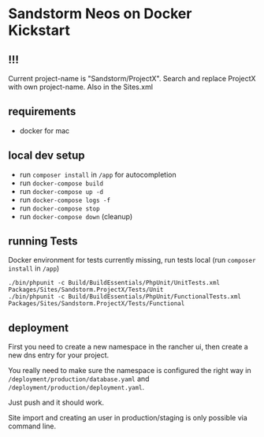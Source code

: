 # Sandstorm Neos on Docker Kickstart

## !!!
Current project-name is "Sandstorm/ProjectX". Search and replace ProjectX with own project-name.
Also in the Sites.xml


## requirements
- docker for mac


## local dev setup

- run `composer install` in `/app` for autocompletion
- run `docker-compose build`
- run `docker-compose up -d`
- run `docker-compose logs -f`
- run `docker-compose stop`
- run `docker-compose down` (cleanup)

## running Tests
Docker environment for tests currently missing, run tests local (run `composer install` in `/app`)

```
./bin/phpunit -c Build/BuildEssentials/PhpUnit/UnitTests.xml Packages/Sites/Sandstorm.ProjectX/Tests/Unit
./bin/phpunit -c Build/BuildEssentials/PhpUnit/FunctionalTests.xml Packages/Sites/Sandstorm.ProjectX/Tests/Functional
```

## deployment

First you need to create a new namespace in the rancher ui, then create a new dns entry for your project.

You really need to make sure the namespace is configured the right way in `/deployment/production/database.yaml`
and `/deployment/production/deployment.yaml`.

Just push and it should work.

Site import and creating an user in production/staging is only possible via command line.
